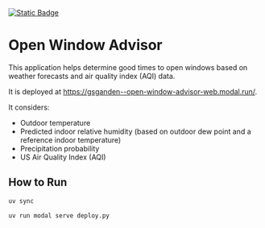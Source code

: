 <a href="https://www.hannahilea.com/blog/houseplant-programming">
  <img alt="Static Badge" src="https://img.shields.io/badge/%F0%9F%AA%B4%20Houseplant%20-x?style=flat&amp;label=Project%20type&amp;color=1E1E1D">
</a>

# Open Window Advisor

This application helps determine good times to open windows based on weather forecasts and air quality index (AQI) data.

It is deployed at https://gsganden--open-window-advisor-web.modal.run/.

It considers:
* Outdoor temperature
* Predicted indoor relative humidity (based on outdoor dew point and a reference indoor temperature)
* Precipitation probability
* US Air Quality Index (AQI)

## How to Run

```bash
uv sync
```

```bash
uv run modal serve deploy.py
```
